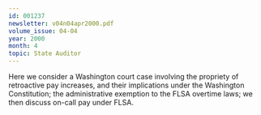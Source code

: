 ```yaml
---
id: 001237
newsletter: v04n04apr2000.pdf
volume_issue: 04-04
year: 2000
month: 4
topic: State Auditor
---
```


Here we consider a Washington court case involving the propriety of retroactive pay increases, and their implications under the Washington Constitution; the administrative exemption to the FLSA overtime laws; we then discuss on-call pay under FLSA.